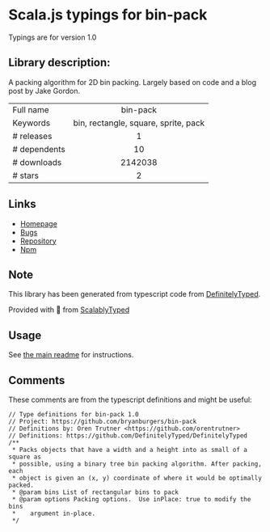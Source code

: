 
# Scala.js typings for bin-pack

Typings are for version 1.0

## Library description:
A packing algorithm for 2D bin packing. Largely based on code and a blog post by Jake Gordon.

|                    |                 |
| ------------------ | :-------------: |
| Full name          | bin-pack |
| Keywords           | bin, rectangle, square, sprite, pack |
| # releases         | 1 |
| # dependents       | 10 |
| # downloads        | 2142038 |
| # stars            | 2 |

## Links
- [Homepage](https://github.com/bryanburgers/bin-pack)
- [Bugs](https://github.com/bryanburgers/bin-pack/issues)
- [Repository](https://github.com/bryanburgers/bin-pack)
- [Npm](https://www.npmjs.com/package/bin-pack)
    


## Note
This library has been generated from typescript code from [DefinitelyTyped](https://definitelytyped.org).

Provided with :purple_heart: from [ScalablyTyped](https://github.com/oyvindberg/ScalablyTyped)

## Usage
See [the main readme](../../readme.md) for instructions.

## Comments

These comments are from the typescript definitions and might be useful:
```
// Type definitions for bin-pack 1.0
// Project: https://github.com/bryanburgers/bin-pack
// Definitions by: Oren Trutner <https://github.com/orentrutner>
// Definitions: https://github.com/DefinitelyTyped/DefinitelyTyped
/**
 * Packs objects that have a width and a height into as small of a square as
 * possible, using a binary tree bin packing algorithm. After packing, each
 * object is given an (x, y) coordinate of where it would be optimally packed.
 * @param bins List of rectangular bins to pack
 * @param options Packing options.  Use inPlace: true to modify the bins
 *    argument in-place.
 */

```

